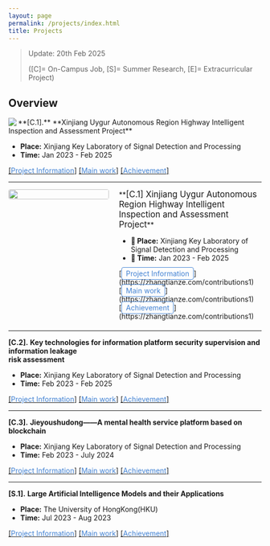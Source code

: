 ```yaml
---
layout: page
permalink: /projects/index.html
title: Projects
---
```


> Update: 20th Feb 2025
> 
> ([C]= On-Campus Job, [S]= Summer Research, [E]= Extracurricular Project)
<!-- **3** Completed On-Campus Research Projects, **1** Completed Summer Research Project -->
 
## Overview   
<img src="https://zhangtianze.com/images/Project01.jpg" align="left">
**[C.1].** **Xinjiang Uygur Autonomous Region Highway Intelligent Inspection and Assessment Project**

- **Place:** Xinjiang Key Laboratory of Signal Detection and Processing
- **Time:** Jan 2023 - Feb 2025

<!-- **level:** Provincial and ministerial level
- **Instructor:** **Gang Shi**(Participate)
-->

[[<font color='#4282D3'>Project Information</font>]](https://zhangtianze.com/contributions1) [[<font color='#4282D3'>Main work</font>]](https://zhangtianze.com/contributions1) [[<font color='#4282D3'>Achievement</font>]](https://zhangtianze.com/contributions1)

---

<div style="display: flex; align-items: flex-start; gap: 20px; margin-bottom: 20px;">

<div style="flex: 0 0 200px;">
<img src="https://zhangtianze.com/images/Project01.jpg" style="width: 100%; height: auto; border-radius: 4px;">
</div>

<div style="flex: 1;">
**<span style="font-size: 1.2em;">[C.1] Xinjiang Uygur Autonomous Region Highway Intelligent Inspection and Assessment Project</span>**

- ​**📍 Place:**​ Xinjiang Key Laboratory of Signal Detection and Processing
- ​**📅 Time:**​ Jan 2023 - Feb 2025

<div style="margin-top: 10px;">
[<span style="color: #4282D3; border: 1px solid #4282D3; padding: 3px 8px; border-radius: 4px;">Project Information</span>](https://zhangtianze.com/contributions1) 
[<span style="color: #4282D3; border: 1px solid #4282D3; padding: 3px 8px; border-radius: 4px;">Main work</span>](https://zhangtianze.com/contributions1) 
[<span style="color: #4282D3; border: 1px solid #4282D3; padding: 3px 8px; border-radius: 4px;">Achievement</span>](https://zhangtianze.com/contributions1)
</div>

</div>
</div>

---

**[C.2].** **Key technologies for information platform security supervision and information leakage <br>risk assessment**

- **Place:** Xinjiang Key Laboratory of Signal Detection and Processing
- **Time:** Feb 2023 - Feb 2025

<!-- - **level:** Provincial and ministerial level
- **Instructor:** **Gang Shi**(Participate)<br>
-->

[[<font color='#4282D3'>Project Information</font>]](https://zhangtianze.com/contributions2) [[<font color='#4282D3'>Main work</font>]](https://zhangtianze.com/contributions2) [[<font color='#4282D3'>Achievement</font>]](https://zhangtianze.com/contributions2)
  
---

**[C.3].** **Jieyoushudong——A mental health service platform based on blockchain**

- **Place:** Xinjiang Key Laboratory of Signal Detection and Processing
- **Time:** Feb 2023 - July 2024

<!-- - **level:** National College Student Innovation and Entrepreneurship Program
- **Instructor:** **Gang Shi** 、**Xiaoli Wang**(Student Responsible Person)<br>
-->

[[<font color='#4282D3'>Project Information</font>]](https://zhangtianze.com/contributions3) [[<font color='#4282D3'>Main work</font>]](https://zhangtianze.com/contributions3) [[<font color='#4282D3'>Achievement</font>]](https://zhangtianze.com/contributions3)

---

**[S.1].** **Large Artificial Intelligence Models and their Applications**

- **Place:** The University of HongKong(HKU)
- **Time:** Jul 2023 - Aug 2023

<!-- - **level:** School Level
- **Instructor:** **Heming Cui**(Participate)<br>
-->

[[<font color='#4282D3'>Project Information</font>]](https://zhangtianze.com/contributions4) [[<font color='#4282D3'>Main work</font>]](https://zhangtianze.com/contributions4) [[<font color='#4282D3'>Achievement</font>]](https://zhangtianze.com/contributions4)


